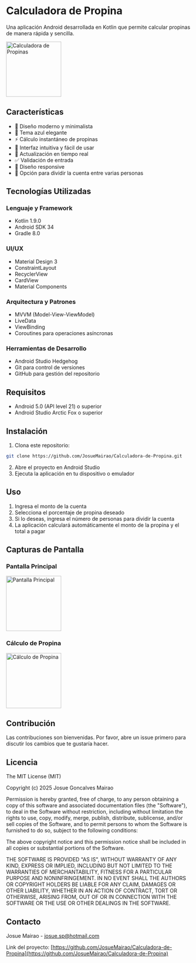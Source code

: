 # Calculadora de Propina

Una aplicación Android desarrollada en Kotlin que permite calcular propinas de manera rápida y sencilla.

<img alt="Calculadora de Propinas" width="150"/>

## Características

- 🎨 Diseño moderno y minimalista
- 💙 Tema azul elegante
- ⚡ Cálculo instantáneo de propinas
- 📱 Interfaz intuitiva y fácil de usar
- 🔄 Actualización en tiempo real
- ✅ Validación de entrada
- 📐 Diseño responsive
- 👥 Opción para dividir la cuenta entre varias personas

## Tecnologías Utilizadas

### Lenguaje y Framework
- Kotlin 1.9.0
- Android SDK 34
- Gradle 8.0

### UI/UX
- Material Design 3
- ConstraintLayout
- RecyclerView
- CardView
- Material Components

### Arquitectura y Patrones
- MVVM (Model-View-ViewModel)
- LiveData
- ViewBinding
- Coroutines para operaciones asíncronas

### Herramientas de Desarrollo
- Android Studio Hedgehog
- Git para control de versiones
- GitHub para gestión del repositorio

## Requisitos

- Android 5.0 (API level 21) o superior
- Android Studio Arctic Fox o superior

## Instalación

1. Clona este repositorio:
```bash
git clone https://github.com/JosueMairao/Calculadora-de-Propina.git
```

2. Abre el proyecto en Android Studio
3. Ejecuta la aplicación en tu dispositivo o emulador

## Uso

1. Ingresa el monto de la cuenta
2. Selecciona el porcentaje de propina deseado
3. Si lo deseas, ingresa el número de personas para dividir la cuenta
4. La aplicación calculará automáticamente el monto de la propina y el total a pagar

## Capturas de Pantalla

### Pantalla Principal
<img alt="Pantalla Principal" width="150"/>

### Cálculo de Propina
<img alt="Cálculo de Propina" width="150"/>

## Contribución

Las contribuciones son bienvenidas. Por favor, abre un issue primero para discutir los cambios que te gustaría hacer.

## Licencia

The MIT License (MIT)

Copyright (c) 2025 Josue Goncalves Mairao

Permission is hereby granted, free of charge, to any person obtaining a copy of this software and associated documentation files (the "Software"), to deal in the Software without restriction, including without limitation the rights to use, copy, modify, merge, publish, distribute, sublicense, and/or sell copies of the Software, and to permit persons to whom the Software is furnished to do so, subject to the following conditions:

The above copyright notice and this permission notice shall be included in all copies or substantial portions of the Software.

THE SOFTWARE IS PROVIDED "AS IS", WITHOUT WARRANTY OF ANY KIND, EXPRESS OR IMPLIED, INCLUDING BUT NOT LIMITED TO THE WARRANTIES OF MERCHANTABILITY, FITNESS FOR A PARTICULAR PURPOSE AND NONINFRINGEMENT. IN NO EVENT SHALL THE AUTHORS OR COPYRIGHT HOLDERS BE LIABLE FOR ANY CLAIM, DAMAGES OR OTHER LIABILITY, WHETHER IN AN ACTION OF CONTRACT, TORT OR OTHERWISE, ARISING FROM, OUT OF OR IN CONNECTION WITH THE SOFTWARE OR THE USE OR OTHER DEALINGS IN THE SOFTWARE.

## Contacto

Josue Mairao - [josue.sp@hotmail.com](mailto:josue.sp@hotmail.com)

Link del proyecto: [https://github.com/JosueMairao/Calculadora-de-Propina](https://github.com/JosueMairao/Calculadora-de-Propina)
